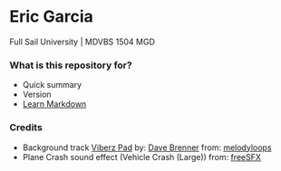 # Eric Garcia #
Full Sail University | MDVBS
1504 MGD

### What is this repository for? ###

* Quick summary
* Version
* [Learn Markdown](https://bitbucket.org/tutorials/markdowndemo)

### Credits ###

* Background track [Viberz Pad](http://www.melodyloops.com/tracks/viberz-pad/) by: [Dave Brenner](http://www.melodyloops.com/composers/dave-brenner/) from: [melodyloops](http://www.melodyloops.com/)
* Plane Crash sound effect (Vehicle Crash (Large)) from: [freeSFX](http://www.freesfx.co.uk)